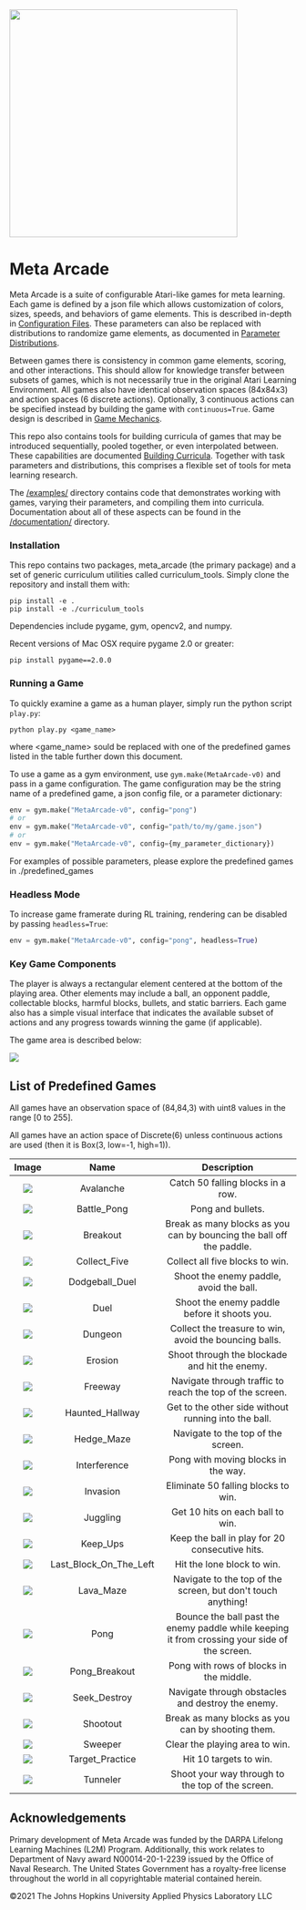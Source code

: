 
<img src="./readme_content/apl_small_vertical_blue.png" width="400"/>

Meta Arcade
========

Meta Arcade is a suite of configurable Atari-like games for meta learning. Each game is defined by a json file which allows customization of colors, sizes, speeds, and behaviors of game elements.  This is described in-depth in [Configuration Files](./documentation/ConfigurationFiles.md). These parameters can also be replaced with distributions to randomize game elements, as documented in [Parameter Distributions](./documentation/ParameterDistributions.md). 

Between games there is consistency in common game elements, scoring, and other interactions.  This should allow for knowledge transfer between subsets of games, which is not necessarily true in the original Atari Learning Environment. All games also have identical observation spaces (84x84x3) and action spaces (6 discrete actions). Optionally, 3 continuous actions can be specified instead by building the game with ```continuous=True```. Game design is described in [Game Mechanics](./documentation/GameMechanics.md). 

This repo also contains tools for building curricula of games that may be introduced sequentially, pooled together, or even interpolated between.  These capabilities are documented [Building Curricula](./documentation/BuildingCurricula.md). Together with task parameters and distributions, this comprises a flexible set of tools for meta learning research.

The [/examples/](./examples/) directory contains code that demonstrates working with games, varying their parameters, and compiling them into curricula. Documentation about all of these aspects can be found in the [/documentation/](./documentation/) directory.


### Installation

This repo contains two packages, meta_arcade (the primary package) and a set of generic curriculum utilities called curriculum_tools. Simply clone the repository and install them with:
```
pip install -e .
pip install -e ./curriculum_tools
```

Dependencies include pygame, gym, opencv2, and numpy.

Recent versions of Mac OSX require pygame 2.0 or greater:
```
pip install pygame==2.0.0
```

### Running a Game

To quickly examine a game as a human player, simply run the python script ```play.py```:
```
python play.py <game_name>
```
where <game_name> sould be replaced with one of the predefined games listed in the table further down this document.

To use a game as a gym environment, use ```gym.make(MetaArcade-v0)``` and pass in a game configuration.  The game configuration may be the string name of a predefined game, a json config file, or a parameter dictionary:
```python
env = gym.make("MetaArcade-v0", config="pong")
# or
env = gym.make("MetaArcade-v0", config="path/to/my/game.json")
# or
env = gym.make("MetaArcade-v0", config={my_parameter_dictionary})
```

For examples of possible parameters, please explore the predefined games in ./predefined_games


### Headless Mode
To increase game framerate during RL training, rendering can be disabled by passing ```headless=True```:
```python
env = gym.make("MetaArcade-v0", config="pong", headless=True)
```


### Key Game Components

The player is always a rectangular element centered at the bottom of the playing area. Other elements may include a ball, an opponent paddle, collectable blocks, harmful blocks, bullets, and static barriers.  Each game also has a simple visual interface that indicates the available subset of actions and any progress towards winning the game (if applicable).

The game area is described below:

![](./readme_content/metaarcade.PNG)


## List of Predefined Games

All games have an observation space of (84,84,3) with uint8 values in the range [0 to 255].

All games have an action space of Discrete(6) unless continuous actions are used (then it is Box(3, low=-1, high=1)).


| Image | Name | Description |
| :---: | :---: | :---: |
| ![](./readme_content/avalanche.gif) | Avalanche | Catch 50 falling blocks in a row. |
| ![](./readme_content/battle_pong.gif) | Battle_Pong | Pong and bullets. |
| ![](./readme_content/breakout.gif) | Breakout | Break as many blocks as you can by bouncing the ball off the paddle. |
| ![](./readme_content/collect_five.gif) | Collect_Five | Collect all five blocks to win. |
| ![](./readme_content/dodgeball_duel.gif) | Dodgeball_Duel | Shoot the enemy paddle, avoid the ball. |
| ![](./readme_content/duel.gif) | Duel | Shoot the enemy paddle before it shoots you. |
| ![](./readme_content/dungeon.gif) | Dungeon | Collect the treasure to win, avoid the bouncing balls. |
| ![](./readme_content/erosion.gif) | Erosion | Shoot through the blockade and hit the enemy. |
| ![](./readme_content/freeway.gif) | Freeway | Navigate through traffic to reach the top of the screen. |
| ![](./readme_content/haunted_hallway.gif) | Haunted_Hallway | Get to the other side without running into the ball. |
| ![](./readme_content/hedge_maze.gif) | Hedge_Maze | Navigate to the top of the screen. |
| ![](./readme_content/interference.gif) | Interference | Pong with moving blocks in the way. |
| ![](./readme_content/invasion.gif) | Invasion | Eliminate 50 falling blocks to win. |
| ![](./readme_content/juggling.gif) | Juggling | Get 10 hits on each ball to win. |
| ![](./readme_content/keep_ups.gif) | Keep_Ups | Keep the ball in play for 20 consecutive hits. |
| ![](./readme_content/last_block_on_the_left.gif) | Last_Block_On_The_Left | Hit the lone block to win. |
| ![](./readme_content/lava_maze.gif) | Lava_Maze | Navigate to the top of the screen, but don't touch anything! |
| ![](./readme_content/pong.gif) | Pong | Bounce the ball past the enemy paddle while keeping it from crossing your side of the screen. |
| ![](./readme_content/pong_breakout.gif) | Pong_Breakout | Pong with rows of blocks in the middle. |
| ![](./readme_content/seek_destroy.gif) | Seek_Destroy | Navigate through obstacles and destroy the enemy. |
| ![](./readme_content/shootout.gif) | Shootout | Break as many blocks as you can by shooting them. |
| ![](./readme_content/sweeper.gif) | Sweeper | Clear the playing area to win. |
| ![](./readme_content/target_practice.gif) | Target_Practice | Hit 10 targets to win. |
| ![](./readme_content/tunneler.gif) | Tunneler | Shoot your way through to the top of the screen. |


## Acknowledgements
Primary development of Meta Arcade was funded by the DARPA Lifelong Learning Machines (L2M) Program. Additionally, this work relates to Department of Navy award N00014-20-1-2239 issued by the Office of Naval Research. The United States Government has a royalty-free license throughout the world in all copyrightable material contained
herein.

©2021 The Johns Hopkins University Applied Physics Laboratory LLC